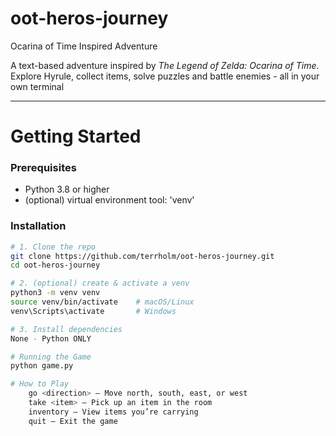# oot-heros-journey
Ocarina of Time Inspired Adventure

A text-based adventure inspired by *The Legend of Zelda: Ocarina of Time*.
Explore Hyrule, collect items, solve puzzles and battle enemies - all in your own terminal

---

# Getting Started

### Prerequisites
- Python 3.8 or higher
- (optional) virtual environment tool: 'venv'

### Installation

```bash
# 1. Clone the repo
git clone https://github.com/terrholm/oot-heros-journey.git
cd oot-heros-journey

# 2. (optional) create & activate a venv
python3 -m venv venv
source venv/bin/activate    # macOS/Linux
venv\Scripts\activate       # Windows

# 3. Install dependencies
None - Python ONLY

# Running the Game
python game.py

# How to Play
	go <direction> — Move north, south, east, or west
	take <item> — Pick up an item in the room
	inventory — View items you’re carrying
	quit — Exit the game